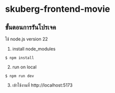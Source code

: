 # skuberg-frontend-movie

## ขั้นตอนการรันโปรเจค
ใช้ node.js version 22

1. install node_modules
```
$ npm install
```

2. run on local
```
$ npm run dev
```

3. เข้าใช้งานที่ http://localhost:5173